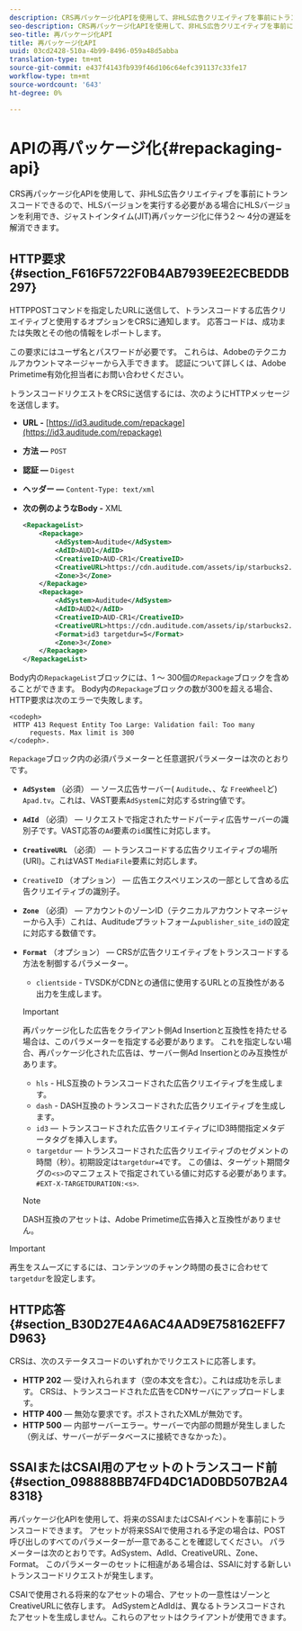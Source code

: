 ```yaml
---
description: CRS再パッケージ化APIを使用して、非HLS広告クリエイティブを事前にトランスコードできるので、HLSバージョンを実行する必要がある場合にHLSバージョンを利用でき、ジャストインタイム(JIT)再パッケージ化に伴う2 ～ 4分の遅延を解消できます。
seo-description: CRS再パッケージ化APIを使用して、非HLS広告クリエイティブを事前にトランスコードできるので、HLSバージョンを実行する必要がある場合にHLSバージョンを利用でき、ジャストインタイム(JIT)再パッケージ化に伴う2 ～ 4分の遅延を解消できます。
seo-title: 再パッケージ化API
title: 再パッケージ化API
uuid: 03cd2428-510a-4b99-8496-059a48d5abba
translation-type: tm+mt
source-git-commit: e437f4143fb939f46d106c64efc391137c33fe17
workflow-type: tm+mt
source-wordcount: '643'
ht-degree: 0%

---
```



# APIの再パッケージ化{#repackaging-api}

CRS再パッケージ化APIを使用して、非HLS広告クリエイティブを事前にトランスコードできるので、HLSバージョンを実行する必要がある場合にHLSバージョンを利用でき、ジャストインタイム(JIT)再パッケージ化に伴う2 ～ 4分の遅延を解消できます。

## HTTP要求{#section_F616F5722F0B4AB7939EE2ECBEDDB297}

HTTPPOSTコマンドを指定したURLに送信して、トランスコードする広告クリエイティブと使用するオプションをCRSに通知します。 応答コードは、成功または失敗とその他の情報をレポートします。

この要求にはユーザ名とパスワードが必要です。 これらは、Adobeのテクニカルアカウントマネージャーから入手できます。 認証について詳しくは、Adobe Primetime有効化担当者にお問い合わせください。

トランスコードリクエストをCRSに送信するには、次のようにHTTPメッセージを送信します。

* **URL -** [https://id3.auditude.com/repackage](https://id3.auditude.com/repackage)

* **方法 —** `POST`

* **認証 —** `Digest`

* **ヘッダー —** `Content-Type: text/xml`

* **次の例のようなBody -** XML

   ```xml
   <RepackageList>
       <Repackage>
           <AdSystem>Auditude</AdSystem>
           <AdID>AUD1</AdID>
           <CreativeID>AUD-CR1</CreativeID>
           <CreativeURL>https://cdn.auditude.com/assets/ip/starbucks2.mp4</CreativeURL>
           <Zone>3</Zone>
       </Repackage>
       <Repackage>
           <AdSystem>Auditude</AdSystem>
           <AdID>AUD2</AdID>
           <CreativeID>AUD-CR1</CreativeID>
           <CreativeURL>https://cdn.auditude.com/assets/ip/starbucks2.mp4</CreativeURL>
           <Format>id3 targetdur=5</Format>
           <Zone>3</Zone>
       </Repackage>
   </RepackageList>
   ```

Body内の`RepackageList`ブロックには、1 ～ 300個の`Repackage`ブロックを含めることができます。 Body内の`Repackage`ブロックの数が300を超える場合、HTTP要求は次のエラーで失敗します。

```
<codeph>
 HTTP 413 Request Entity Too Large: Validation fail: Too many
     requests. Max limit is 300
</codeph>.
```


`Repackage`ブロック内の必須パラメーターと任意選択パラメーターは次のとおりです。

* **`AdSystem`** （必須） — ソース広告サーバー( `Auditude`、、な `FreeWheel`ど) `Apad.tv`。これは、VAST要素`AdSystem`に対応するstring値です。

* **`AdId`** （必須） — リクエストで指定されたサードパーティ広告サーバーの識別子です。VAST応答の`Ad`要素の`id`属性に対応します。

* **`CreativeURL`** （必須） — トランスコードする広告クリエイティブの場所(URI)。これはVAST `MediaFile`要素に対応します。

* `CreativeID` （オプション） — 広告エクスペリエンスの一部として含める広告クリエイティブの識別子。
* **`Zone`** （必須） — アカウントのゾーンID（テクニカルアカウントマネージャーから入手）これは、Auditudeプラットフォーム`publisher_site_id`の設定に対応する数値です。

* **`Format`** （オプション） — CRSが広告クリエイティブをトランスコードする方法を制御するパラメーター。

   * `clientside` - TVSDKがCDNとの通信に使用するURLとの互換性がある出力を生成します。
   >[!IMPORTANT]
   >
   >再パッケージ化した広告をクライアント側Ad Insertionと互換性を持たせる場合は、このパラメーターを指定する必要があります。 これを指定しない場合、再パッケージ化された広告は、サーバー側Ad Insertionとのみ互換性があります。

   * `hls` - HLS互換のトランスコードされた広告クリエイティブを生成します。
   * `dash` - DASH互換のトランスコードされた広告クリエイティブを生成します。
   * `id3`  — トランスコードされた広告クリエイティブにID3時間指定メタデータタグを挿入します。
   * `targetdur`  — トランスコードされた広告クリエイティブのセグメントの時間（秒）。初期設定は`targetdur=4`です。 この値は、ターゲット期間タグの`<s>`のマニフェストで指定されている値に対応する必要があります。`#EXT-X-TARGETDURATION:<s>`.

   >[!NOTE]
   >
   >DASH互換のアセットは、Adobe Primetime広告挿入と互換性がありません。

>[!IMPORTANT]
>
>再生をスムーズにするには、コンテンツのチャンク時間の長さに合わせて`targetdur`を設定します。

## HTTP応答{#section_B30D27E4A6AC4AAD9E758162EFF7D963}

CRSは、次のステータスコードのいずれかでリクエストに応答します。

* **HTTP 202**  — 受け入れられます（空の本文を含む）。これは成功を示します。 CRSは、トランスコードされた広告をCDNサーバにアップロードします。
* **HTTP 400**  — 無効な要求です。ポストされたXMLが無効です。
* **HTTP 500**  — 内部サーバーエラー。サーバーで内部の問題が発生しました（例えば、サーバーがデータベースに接続できなかった）。

## SSAIまたはCSAI用のアセットのトランスコード前{#section_098888BB74FD4DC1AD0BD507B2A48318}

再パッケージ化APIを使用して、将来のSSAIまたはCSAIイベントを事前にトランスコードできます。 アセットが将来SSAIで使用される予定の場合は、POST呼び出しのすべてのパラメーターが一意であることを確認してください。 パラメーターは次のとおりです。AdSystem、AdId、CreativeURL、Zone、Format。 このパラメーターのセットに相違がある場合は、SSAIに対する新しいトランスコードリクエストが発生します。

CSAIで使用される将来的なアセットの場合、アセットの一意性はゾーンとCreativeURLに依存します。 AdSystemとAdIdは、異なるトランスコードされたアセットを生成しません。これらのアセットはクライアントが使用できます。
